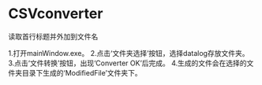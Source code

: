 # CSVconverter
读取首行标题并外加到文件名


1.打开mainWindow.exe。
2.点击‘文件夹选择’按钮，选择datalog存放文件夹。
3.点击‘文件转换’按钮，出现‘Converter OK’后完成。
4.生成的文件会在选择的文件夹目录下生成的‘ModifiedFile’文件夹下。
